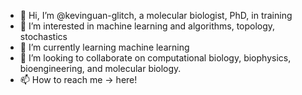 - 👋 Hi, I’m @kevinguan-glitch, a molecular biologist, PhD, in training
- 👀 I’m interested in machine learning and algorithms, topology, stochastics 
- 🌱 I’m currently learning machine learning 
- 💞️ I’m looking to collaborate on computational biology, biophysics, bioengineering, and molecular biology.
- 📫 How to reach me -> here! 

<!---
kevinguan-glitch/kevinguan-glitch is a ✨ special ✨ repository because its `README.md` (this file) appears on your GitHub profile.
You can click the Preview link to take a look at your changes.
--->
